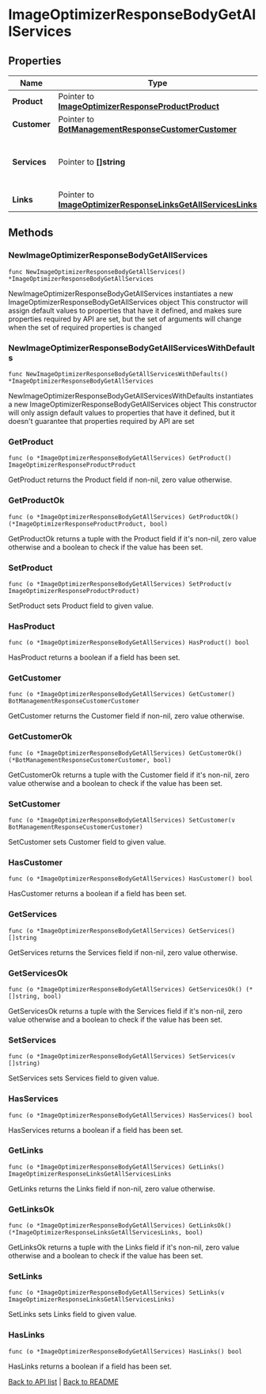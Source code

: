 # ImageOptimizerResponseBodyGetAllServices

## Properties

Name | Type | Description | Notes
------------ | ------------- | ------------- | -------------
**Product** | Pointer to [**ImageOptimizerResponseProductProduct**](ImageOptimizerResponseProductProduct.md) |  | [optional] 
**Customer** | Pointer to [**BotManagementResponseCustomerCustomer**](BotManagementResponseCustomerCustomer.md) |  | [optional] 
**Services** | Pointer to **[]string** | A list of services with Image Optimizer enabled. | [optional] 
**Links** | Pointer to [**ImageOptimizerResponseLinksGetAllServicesLinks**](ImageOptimizerResponseLinksGetAllServicesLinks.md) |  | [optional] 

## Methods

### NewImageOptimizerResponseBodyGetAllServices

`func NewImageOptimizerResponseBodyGetAllServices() *ImageOptimizerResponseBodyGetAllServices`

NewImageOptimizerResponseBodyGetAllServices instantiates a new ImageOptimizerResponseBodyGetAllServices object
This constructor will assign default values to properties that have it defined,
and makes sure properties required by API are set, but the set of arguments
will change when the set of required properties is changed

### NewImageOptimizerResponseBodyGetAllServicesWithDefaults

`func NewImageOptimizerResponseBodyGetAllServicesWithDefaults() *ImageOptimizerResponseBodyGetAllServices`

NewImageOptimizerResponseBodyGetAllServicesWithDefaults instantiates a new ImageOptimizerResponseBodyGetAllServices object
This constructor will only assign default values to properties that have it defined,
but it doesn't guarantee that properties required by API are set

### GetProduct

`func (o *ImageOptimizerResponseBodyGetAllServices) GetProduct() ImageOptimizerResponseProductProduct`

GetProduct returns the Product field if non-nil, zero value otherwise.

### GetProductOk

`func (o *ImageOptimizerResponseBodyGetAllServices) GetProductOk() (*ImageOptimizerResponseProductProduct, bool)`

GetProductOk returns a tuple with the Product field if it's non-nil, zero value otherwise
and a boolean to check if the value has been set.

### SetProduct

`func (o *ImageOptimizerResponseBodyGetAllServices) SetProduct(v ImageOptimizerResponseProductProduct)`

SetProduct sets Product field to given value.

### HasProduct

`func (o *ImageOptimizerResponseBodyGetAllServices) HasProduct() bool`

HasProduct returns a boolean if a field has been set.

### GetCustomer

`func (o *ImageOptimizerResponseBodyGetAllServices) GetCustomer() BotManagementResponseCustomerCustomer`

GetCustomer returns the Customer field if non-nil, zero value otherwise.

### GetCustomerOk

`func (o *ImageOptimizerResponseBodyGetAllServices) GetCustomerOk() (*BotManagementResponseCustomerCustomer, bool)`

GetCustomerOk returns a tuple with the Customer field if it's non-nil, zero value otherwise
and a boolean to check if the value has been set.

### SetCustomer

`func (o *ImageOptimizerResponseBodyGetAllServices) SetCustomer(v BotManagementResponseCustomerCustomer)`

SetCustomer sets Customer field to given value.

### HasCustomer

`func (o *ImageOptimizerResponseBodyGetAllServices) HasCustomer() bool`

HasCustomer returns a boolean if a field has been set.

### GetServices

`func (o *ImageOptimizerResponseBodyGetAllServices) GetServices() []string`

GetServices returns the Services field if non-nil, zero value otherwise.

### GetServicesOk

`func (o *ImageOptimizerResponseBodyGetAllServices) GetServicesOk() (*[]string, bool)`

GetServicesOk returns a tuple with the Services field if it's non-nil, zero value otherwise
and a boolean to check if the value has been set.

### SetServices

`func (o *ImageOptimizerResponseBodyGetAllServices) SetServices(v []string)`

SetServices sets Services field to given value.

### HasServices

`func (o *ImageOptimizerResponseBodyGetAllServices) HasServices() bool`

HasServices returns a boolean if a field has been set.

### GetLinks

`func (o *ImageOptimizerResponseBodyGetAllServices) GetLinks() ImageOptimizerResponseLinksGetAllServicesLinks`

GetLinks returns the Links field if non-nil, zero value otherwise.

### GetLinksOk

`func (o *ImageOptimizerResponseBodyGetAllServices) GetLinksOk() (*ImageOptimizerResponseLinksGetAllServicesLinks, bool)`

GetLinksOk returns a tuple with the Links field if it's non-nil, zero value otherwise
and a boolean to check if the value has been set.

### SetLinks

`func (o *ImageOptimizerResponseBodyGetAllServices) SetLinks(v ImageOptimizerResponseLinksGetAllServicesLinks)`

SetLinks sets Links field to given value.

### HasLinks

`func (o *ImageOptimizerResponseBodyGetAllServices) HasLinks() bool`

HasLinks returns a boolean if a field has been set.


[Back to API list](../README.md#documentation-for-api-endpoints) | [Back to README](../README.md)


